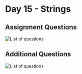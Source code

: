 # Day 15 - Strings

## Assignment Questions
![List of questions](images/assignment_questions.png)


## Additional Questions
![List of questions](images/additional_questions.png)




